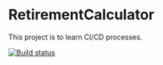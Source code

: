 # RetirementCalculator

This project is to learn CI/CD processes.

[![Build status](https://build.appcenter.ms/v0.1/apps/6c7576b1-3c83-4b59-8f96-8f5064dd2d10/branches/dev/badge)](https://appcenter.ms)
